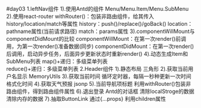 #day03
1.leftNav组件
 1).使用Antd的组件
    Menu/Menu.Item/Menu.SubMenu
 2).使用react-router
    withRouter()：包装非路由组件，给其传入history/location/match等属性
    history：push()/replace()/goBack()
    location：pathname属性(当前请求路径)
    match：params属性
 3).componentWillMount与componentDidMount的比较
    componentWillMount：在第一次render()前调用，为第一次render()准备数据(同步)
    componentDidMount：在第一次render()后调用，启动异步任务，后面异步更新状态时重新render()
 4).动态生成Item和SubMenu列表
    map()+递归：多级菜单列表  
    reduce()+递归：多级菜单列表
2.Header组件
  1).静态布局
    三角形
  2).获取当前用户名显示
    MemoryUtils
  3).获取当前时间
    循环定时器，每隔一秒种更新一次时间
    格式化时间
  4).获取天气预报
    jsonp
  5).当前导航项标题
    利用withRouter()包装非路由组件，得到路由组件属性
  6).退出登录
     Antd的对话框
     清除localStroge的数据
     清除内存的数据
  7).抽取ButtonLink
     通过{...props}
     利用children属性
    
